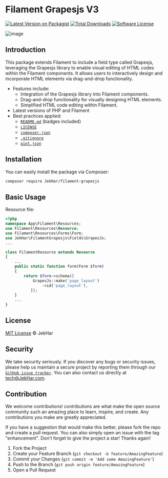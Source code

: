# Filament Grapesjs V3

[![Latest Version on Packagist][ico-version]][link-packagist]
[![Total Downloads][ico-downloads]][link-downloads]
[![Software License][ico-license]][link-license]


![image](https://github.com/JekHar/filament-grapesjs/assets/20874565/2ad36e55-4d56-42f6-8946-b894dab5d4fa)


## Introduction 

This package extends Filament to include a field type called Grapesjs, leveraging the Grapesjs library to enable visual editing of HTML codes within the Filament components. It allows users to interactively design and incorporate HTML elements via drag-and-drop functionality.


* Features include: 
   * Integration of the Grapesjs library into Filament components.
   * Drag-and-drop functionality for visually designing HTML elements.
   * Simplified HTML code editing within Filament.
* Latest versions of PHP and Filament
* Best practices applied:
  * [`README.md`][link-readme] (badges included)
  * [`LICENSE`][link-license]
  * [`composer.json`][link-composer-json]
  * [`.gitignore`][link-gitignore]
  * [`pint.json`][link-pint]

## Installation

You can easily install the package via Composer:

```bash
composer require JekHar/filament-grapesjs
```

## Basic Usage

Resource file:

```php
<?php
namespace App\Filament\Resources;
use Filament\Resources\Resource;
use Filament\Resources\Forms\Form;
use JekHar\FilamentGrapesjs\Fields\GrapesJs;
...

class FilamentResource extends Resource
{
    ...
    public static function form(Form $form)
    {
        return $form->schema([
            GrapesJs::make('page_layout')
                ->id('page_layout'),
           ]);
    }
    ...
}
```

## License

[MIT License](LICENSE.md) © JekHar

## Security

We take security seriously. If you discover any bugs or security issues, please help us maintain a secure project by reporting them through our [`GitHub issue tracker`][link-github-issue]. You can also contact us directly at [tech@JekHar.com](mailto:tech@JekHar.com).

## Contribution

We welcome contributions! contributions are what make the open source community such an amazing place to learn, inspire, and create. Any contributions you make are greatly appreciated.

If you have a suggestion that would make this better, please fork the repo and create a pull request. You can also simply open an issue with the tag "enhancement". Don't forget to give the project a star! Thanks again!

1. Fork the Project
2. Create your Feature Branch (`git checkout -b feature/AmazingFeature`)
3. Commit your Changes (`git commit -m 'Add some AmazingFeature'`)
4. Push to the Branch (`git push origin feature/AmazingFeature`)
5. Open a Pull Request


[ico-version]: https://img.shields.io/packagist/v/JekHar/filament-grapesjs.svg?style=flat-square
[ico-license]: https://img.shields.io/badge/license-MIT-brightgreen.svg?style=flat-square
[ico-downloads]: https://img.shields.io/packagist/dt/JekHar/filament-grapesjs.svg?style=flat-square

[link-packagist]: https://packagist.org/packages/JekHar/filament-grapesjs
[link-license]: https://github.com/JekHar/filament-grapesjs/blob/master/LICENSE.md
[link-downloads]: https://packagist.org/packages/JekHar/filament-grapesjs
[link-readme]: https://github.com/JekHar/filament-grapesjs/blob/master/README.md
[link-github-issue]: https://github.com/JekHar/filament-grapesjs/issues
[link-composer-json]: https://github.com/JekHar/filament-grapesjs/blob/master/composer.json
[link-gitignore]: https://github.com/JekHar/filament-grapesjs/blob/master/.gitignore
[link-pint]: https://github.com/JekHar/filament-grapesjs/blob/master/pint.json
[link-author]: https://github.com/JekHar

